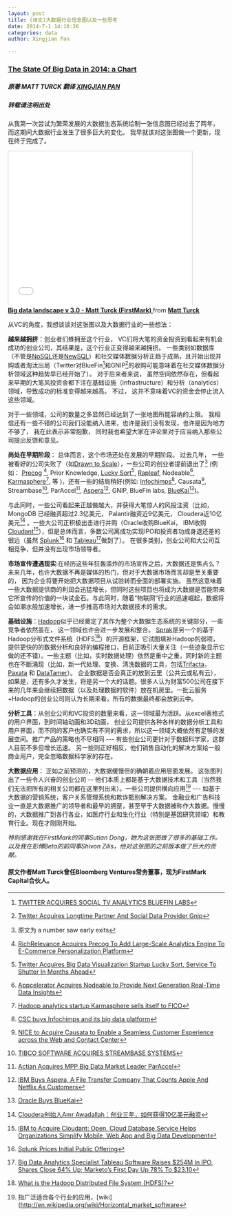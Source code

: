 ```yaml
---
layout: post
title: (译文)大数据行业信息图以及一些思考
date: 2014-7-1 14:16:36
categories: data
author: Xingjian Pan

---
```



### [The State Of Big Data in 2014: a Chart](http://mattturck.com/2014/05/11/the-state-of-big-data-in-2014-a-chart/)

##### 原著 MATT TURCK 翻译 [XINGJIAN PAN](http://xingjian.me)

##### 转载请注明出处



从我第一次尝试为繁荣发展的大数据生态系统绘制一张信息图已经过去了两年， 而这期间大数据行业发生了很多巨大的变化。 我早就该对这张图做一个更新，现在终于完成了。

<iframe src="//www.slideshare.net/slideshow/embed_code/34540368" width="427" height="356" frameborder="0" marginwidth="0" marginheight="0" scrolling="no" style="border:1px solid #CCC; border-width:1px 1px 0; margin-bottom:5px; max-width: 100%;" allowfullscreen> </iframe> <div style="margin-bottom:5px"> <strong> <a href="https://www.slideshare.net/mjft01/big-data-landscape-matt-turck-may-2014" title="Big data landscape v 3.0 - Matt Turck (FirstMark) " target="_blank">Big data landscape v 3.0 - Matt Turck (FirstMark) </a> </strong> from <strong><a href="http://www.slideshare.net/mjft01" target="_blank">Matt Turck</a></strong> </div>


从VC的角度，我想谈谈对这张图以及大数据行业的一些想法：


**越来越拥挤**：创业者们蜂拥至这个行业， VC们将大笔的资金投资到看起来有机会成功的创业公司，其结果是，这个行业正变得越来越拥挤。 一些类别如数据库（不管是[NoSQL](http://en.wikipedia.org/wiki/NoSQL)还是[NewSQL](http://en.wikipedia.org/wiki/NewSQL)）和社交媒体数据分析正趋于成熟，且开始出现并购或者淘汰出局（Twitter对BlueFin[^BlueFin]和GNIP[^GNIP]的收购可能意味着在社交媒体数据分析领域这种趋势早已经开始了）。 对于后来者来说， 虽然空间依然存在，但看起来早期的大笔风投资金都下注在基础设施（infrastructure）和分析（analytics）领域，导致成功的标准变得越来越高。 不过， 这并不意味着VC的资金会停止流入这些领域。

对于一些领域，公司的数量之多显然已经达到了一张地图所能容纳的上限。 我相信还有一些不错的公司我们没能纳入进来，也许是我们没有发现，也许是因为地方不够了， 我在此表示非常抱歉， 同时我也希望大家在评论里对于应当纳入那些公司提出反馈和意见。


**尚处在早期阶段**： 总体而言，这个市场还处在发展的早期阶段。 过去几年， 一些被看好的公司失败了（如[Drawn to Scale](http://drawntoscale.com/)），一些公司的创业者提前退出了[^提前退出了] (例如： [Precog](http://precog.com/) [^Precog], Prior Knowledge, [Lucky Sort](http://luckysort.com/)[^LuckySort], [Rapleaf](https://www.rapleaf.com/), Nodeable[^Nodeable], [Karmasphere](http://www.karmasphere.com/)[^Karmasphere], 等 )，还有一些的结局稍好(例如: [Infochimps](http://www.infochimps.com/)[^Infochimps], Causata[^Causata], Streambase[^Streambase], ParAccel[^ParAccel], [Aspera](http://asperasoft.com/)[^Aspera], GNIP, BlueFin labs, [BlueKai](http://bluekai.com/)[^BlueKai])。

与此同时，一些公司看起来正越做越大，并获得大笔惊人的风投注资（比如， MongoDB 已经融资超过2.3亿美元， Palantir融资近9亿美元， Cloudera近10亿美元[^Cloudera] 。一些大公司正积极出击进行并购（Oracle收购BlueKai， IBM收购[Cloudant](https://cloudant.com/)[^Cloudant]），但是总体而言，多数公司离成功实现IPO和投资者功成身退还差的很远（虽然 [Splunk](http://www.splunk.com/?r=header)[^Splunk] 和 [Tableau](http://www.tableausoftware.com/)[^Tableau]做到了）。 在很多类别，创业公司和大公司互相竞争，但并没有出现市场领导者。


**市场宣传遭遇现实**:在经历这些年狂轰滥炸的市场宣传之后，大数据还是焦点么？未来几年，也许大数据不再是媒体的热门，但对于大数据市场而言却是至关重要的， 因为企业将要开始把大数据项目从试验转而全面的部署实施。 虽然这意味着一些大数据提供商的利润会迅猛增长，但同时这些项目也将成为大数据是否能带来它所宣传的价值的一块试金石。与此同时，随着“物联网”行业的迅速崛起，数据将会如潮水般加速增长，进一步推高市场对大数据技术的需求。


**基础设施**：[Hadoop](http://hadoop.apache.org/)似乎已经奠定了其作为整个大数据生态系统的关键部分，一些竞争者依然虽在， 这一领域也许会进一步发展和整合。 [Sprak](http://spark.apache.org/)是另一个的基于Hadoop分布式文件系统（HDFS[^HDFS]）的开源框架，它试图填补Hadoop的弱项，提供更快的的数据分析和良好的编程接口，目前正吸引大量关注（一些迹象显示它做的还不错）。一些主题（比如，实时数据处理）依然是重中之重，同时新的主题也在不断涌现（比如，新一代处理、变换、清洗数据的工具，包括[Trifacta](http://www.trifacta.com/)， [Paxata](http://www.paxata.com/) 和 [DataTamer](http://www.tamr.com/)）。 企业数据是否会真正的放到云里（公共云或私有云），如果是，还有多久才发生，将是另一个大的话题。很多人认为财富500公司在接下来的几年来会继续把数据（以及处理数据的软件）放在机房里。一批云服务+Hadoop的创业公司则认为长期来看，所有的数据最终都会放到云中。


**分析工具**：从创业公司和VC投资的数量来看，这一领域最为活跃。从excel表格式的用户界面，到时间轴动画和3D动画， 创业公司提供各种各样的数据分析工具和用户界面，而不同的客户也确实有不同的需求，所以这一领域大概依然有足够的发展空间。推广产品的策略也不尽相同 --- 有些创业公司更针对于数据科学家，这群人目前不多但增长迅速。 另一些则正好相反，他们销售自动化的解决方案给一般商业用户，完全忽略数据科学家的存在。

**大数据应用**： 正如之前预测的，大数据缓慢但的确朝着应用层面发展。 这张图列出了一些令人兴奋的创业公司 -- 他们本质上都是基于大数据技术和工具（当然我们无法把所有的相关公司都在这里列出来）。一些公司提供横向应用[^横向应用] --- 如基于大数据的营销系统，客户关系管理系统和欺诈甄别解决方案。 金融业和广告科技业一直是大数据推广的领导者和最早的拥趸，甚至早于大数据被称作大数据。慢慢的，大数据推广到各行各业，如医疗行业和生化行业（特别是基因研究领域）和教育行业。现在才刚刚开始。

*特别感谢我在FirstMark的同事Sutian Dong，她为这张图做了很多的基础工作。以及我在彭博Beta的前同事Shivon Zilis，他对这张图的之前版本做了巨大的贡献。*



#### 原文作者Matt Turck曾任Bloomberg Ventures常务董事，现为FirstMark Capital合伙人。


[^BlueFin]: [TWITTER ACQUIRES SOCIAL TV ANALYTICS BLUEFIN LABS](http://www.fastcompany.com/3005470/twitter-acquires-social-tv-analytics-bluefin-labs)
[^GNIP]:[Twitter Acquires Longtime Partner And Social Data Provider Gnip](http://techcrunch.com/2014/04/15/twitter-acquires-longtime-partner-and-social-data-analytics-provider-gnip/)
[^提前退出了]:原文为 a number saw early exits
[^Precog]:[RichRelevance Acquires Precog To Add Large-Scale Analytics Engine To E-Commerce Personalization Platform](http://techcrunch.com/2013/08/14/richrelevance-acquires-precog-to-add-large-scale-analytics-engine-to-e-commerce-personalization-platform/)
[^LuckySort]:[Twitter Acquires Big Data Visualization Startup Lucky Sort, Service To Shutter In Months Ahead](http://techcrunch.com/2013/05/13/twitter-acquires-big-data-visualization-startup-lucky-sort-service-to-shutter-in-months-ahead/)
[^Nodeable]:[Appcelerator Acquires Nodeable to Provide Next Generation Real-Time Data Insights](http://www.appcelerator.com/press-releases/appcelerator-acquires-nodeable-real-time-mobile-analytics/)
[^Karmasphere]:[Hadoop analytics startup Karmasphere sells itself to FICO](http://gigaom.com/2014/04/17/hadoop-analytics-startup-karmasphere-sells-itself-to-fico/)
[^Infochimps]:[CSC buys Infochimps and its big data platform](http://gigaom.com/2013/08/07/csc-buys-infochimps-and-its-big-data-platform/)
[^Causata]:[NICE to Acquire Causata to Enable a Seamless Customer Experience across the Web and Contact Center](http://www.nice.com/nice-acquire-causata-enable-seamless-customer-experience-across-web-and-contact-center)
[^Streambase]:[TIBCO SOFTWARE ACQUIRES STREAMBASE SYSTEMS](http://www.tibco.com/company/news/releases/2013/press1274.jsp)
[^ParAccel]:[Actian Acquires MPP Big Data Market Leader ParAccel](http://www.actian.com/company/news-and-events/press-releases/actian-paraccel/)
[^Aspera]:[IBM Buys Aspera, A File Transfer Company That Counts Apple And Netflix As Customers](http://techcrunch.com/2013/12/19/ibm-buys-aspera-a-file-transfer-company-that-counts-apple-and-netflix-as-customers/)
[^BlueKai]:[Oracle Buys BlueKai](http://www.oracle.com/us/corporate/press/2150812)
[^Cloudera]:[Cloudera创始人Amr Awadallah：创业三年，如何获得10亿美元融资](http://www.csdn.net/article/2012-04-25/2805001)
[^Cloudant]:[IBM to Acquire Cloudant: Open, Cloud Database Service Helps Organizations Simplify Mobile, Web App and Big Data Development](http://www-03.ibm.com/press/us/en/pressrelease/43238.wss)
[^Tableau]:[Big Data Analytics Specialist Tableau Software Raises $254M In IPO, Shares Close 64% Up; Marketo’s First Day Up 78% To $23.10](http://techcrunch.com/2013/05/17/big-data-visualization-goes-public-tableau-software-raises-254m-as-shares-pop-58-while-marketo-raises-85m/)
[^Splunk]:[Splunk Prices Initial Public Offering](http://www.splunk.com/view/splunk-prices-initial-public-offering/SP-CAAAGW7)
[^HDFS]:[What is the Hadoop Distributed File System (HDFS)?](http://www-01.ibm.com/software/data/infosphere/hadoop/hdfs/)
[^横向应用]:指广泛适合各个行业的应用，[wiki](http://en.wikipedia.org/wiki/Horizontal_market_software